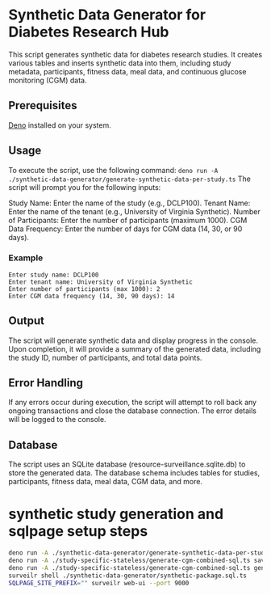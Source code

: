 # Synthetic Data Generator for Diabetes Research Hub

This script generates synthetic data for diabetes research studies. It creates various tables and inserts synthetic data into them, including study metadata, participants, fitness data, meal data, and continuous glucose monitoring (CGM) data.

## Prerequisites
[Deno](https://deno.land/) installed on your system.

## Usage

To execute the script, use the following command:
``` deno run -A ./synthetic-data-generator/generate-synthetic-data-per-study.ts ```
The script will prompt you for the following inputs:

Study Name: Enter the name of the study (e.g., DCLP100).
Tenant Name: Enter the name of the tenant (e.g., University of Virginia Synthetic).
Number of Participants: Enter the number of participants (maximum 1000).
CGM Data Frequency: Enter the number of days for CGM data (14, 30, or 90 days).

### Example
``` 
Enter study name: DCLP100
Enter tenant name: University of Virginia Synthetic
Enter number of participants (max 1000): 2
Enter CGM data frequency (14, 30, 90 days): 14
```

## Output
The script will generate synthetic data and display progress in the console. Upon completion, it will provide a summary of the generated data, including the study ID, number of participants, and total data points.

## Error Handling
If any errors occur during execution, the script will attempt to roll back any ongoing transactions and close the database connection. The error details will be logged to the console.

## Database
The script uses an SQLite database (resource-surveillance.sqlite.db) to store the generated data. The database schema includes tables for studies, participants, fitness data, meal data, CGM data, and more.

# synthetic study generation and sqlpage setup steps
```bash
deno run -A ./synthetic-data-generator/generate-synthetic-data-per-study.ts 
deno run -A ./study-specific-stateless/generate-cgm-combined-sql.ts saveJsonCgm
deno run -A ./study-specific-stateless/generate-cgm-combined-sql.ts generateMealFitnessandMetadataJson
surveilr shell ./synthetic-data-generator/synthetic-package.sql.ts
SQLPAGE_SITE_PREFIX="" surveilr web-ui --port 9000
```